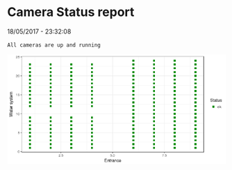 Camera Status report
================
18/05/2017 - 23:32:08

    All cameras are up and running

![](camreport_files/figure-markdown_github/unnamed-chunk-2-1.png)
